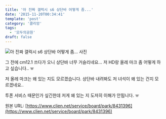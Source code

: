 ```yaml
---
title: '아 진짜 갤럭시 s6 상단바 어떻게 좀...'
date: '2015-11-20T00:34:41'
template: 'post'
category: '클리앙'
tags: 
  - '모두의공원'
draft: false
---
```


![아 진짜 갤럭시 s6 상단바 어떻게 좀... 사진](https://cdn.clien.net/web/api/file/F01/4627894/07175f8b97a549d49a0.PNG?w=780&h=30000)

그 전에 cm12.1 쓰다가 오니 상단바 너무 거슬리네요... 저 HD랑 올레 마크 좀 어떻게 하고 싶습니다.. ㅠ  
  
저 올레 마크는 왜 있는 지도 모르겠습니다. 상단바 내려봐도 저 녀석이 왜 있는 건지 모르겠네요..  
  
투폰 서비스 때문인가 싶긴한데 저게 왜 있는 지 도저히 이해가 안됩니다. ㅠ

원본 URL: [https://www.clien.net/service/board/park/8431396](https://www.clien.net/service/board/park/8431396)